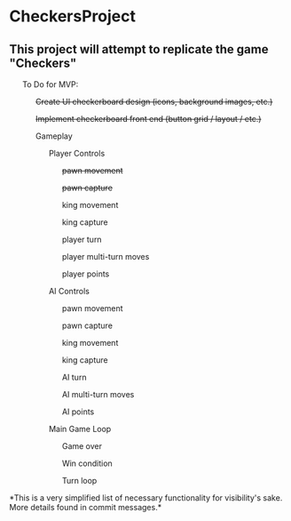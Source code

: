 # CheckersProject
<html>
  <section>
    <h2>This project will attempt to replicate the game "Checkers"</h2>
  </section>
  <section>
    <ul>To Do for MVP:
      <ul><s>Create UI checkerboard design (icons, background images, etc.)</s></ul>
      <ul><s>Implement checkerboard front end (button grid / layout / etc.)</s></ul>
      <ul>Gameplay
        <ul>Player Controls
          <ul><s>pawn movement</s></ul>
          <ul><s>pawn capture</s></ul>
          <ul>king movement</ul>
          <ul>king capture</ul>
          <ul>player turn</ul>
          <ul>player multi-turn moves</ul>
          <ul>player points</ul>
      </ul>
      <ul>AI Controls
        <ul>pawn movement</ul>
        <ul>pawn capture</ul>
        <ul>king movement</ul>
        <ul>king capture</ul>
        <ul>AI turn</ul>
        <ul>AI multi-turn moves</ul>
        <ul>AI points</ul>
      </ul>
      <ul>Main Game Loop
        <ul>Game over</ul>
        <ul>Win condition</ul>
        <ul>Turn loop</ul>
  </section>
  <section> 
  *This is a very simplified list of necessary functionality for visibility's sake. More details found in commit messages.* 
  </section>
</html>
    
